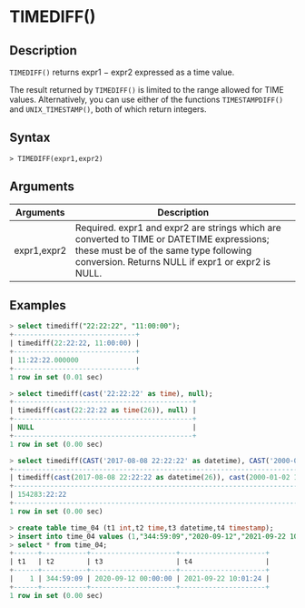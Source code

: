 # **TIMEDIFF()**

## **Description**

`TIMEDIFF()` returns expr1 − expr2 expressed as a time value.

The result returned by `TIMEDIFF()` is limited to the range allowed for TIME values. Alternatively, you can use either of the functions `TIMESTAMPDIFF()` and `UNIX_TIMESTAMP()`, both of which return integers.

## **Syntax**

```
> TIMEDIFF(expr1,expr2)
```

## **Arguments**

|  Arguments   | Description  |
|  ----  | ----  |
|expr1,expr2  | Required. expr1 and expr2 are strings which are converted to TIME or DATETIME expressions; these must be of the same type following conversion. Returns NULL if expr1 or expr2 is NULL.|

## **Examples**

```sql
> select timediff("22:22:22", "11:00:00");
+------------------------------+
| timediff(22:22:22, 11:00:00) |
+------------------------------+
| 11:22:22.000000              |
+------------------------------+
1 row in set (0.01 sec)

> select timediff(cast('22:22:22' as time), null);
+--------------------------------------------+
| timediff(cast(22:22:22 as time(26)), null) |
+--------------------------------------------+
| NULL                                       |
+--------------------------------------------+
1 row in set (0.00 sec)

> select timediff(CAST('2017-08-08 22:22:22' as datetime), CAST('2000-01-02 11:00:00' as datetime));
+------------------------------------------------------------------------------------------------+
| timediff(cast(2017-08-08 22:22:22 as datetime(26)), cast(2000-01-02 11:00:00 as datetime(26))) |
+------------------------------------------------------------------------------------------------+
| 154283:22:22                                                                                   |
+------------------------------------------------------------------------------------------------+
1 row in set (0.00 sec)

> create table time_04 (t1 int,t2 time,t3 datetime,t4 timestamp);
> insert into time_04 values (1,"344:59:09","2020-09-12","2021-09-22 10:01:23.903");
> select * from time_04;
+------+-----------+---------------------+---------------------+
| t1   | t2        | t3                  | t4                  |
+------+-----------+---------------------+---------------------+
|    1 | 344:59:09 | 2020-09-12 00:00:00 | 2021-09-22 10:01:24 |
+------+-----------+---------------------+---------------------+
1 row in set (0.00 sec)
```
